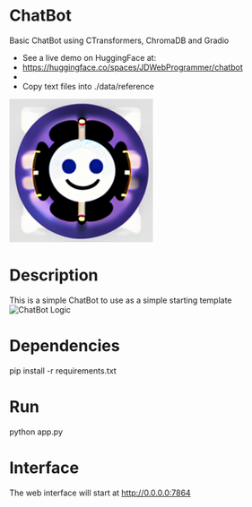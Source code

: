 
# ChatBot
Basic ChatBot using CTransformers, ChromaDB and Gradio
- See a live demo on HuggingFace at:
- https://huggingface.co/spaces/JDWebProgrammer/chatbot
- 
- Copy text files into ./data/reference

![ChatBot](./assets/chatbot.png "ChatBot")




# Description
This is a simple ChatBot to use as a simple starting template
![ChatBot Logic](./assets/logic.png "ChatBot Logic")

# Dependencies
pip install -r requirements.txt

# Run
python app.py

# Interface
The web interface will start at http://0.0.0.0:7864















